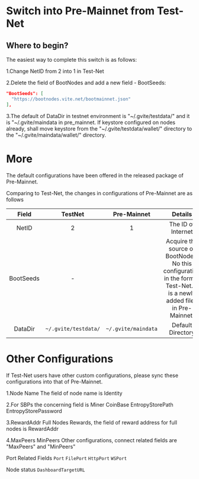 # Switch into Pre-Mainnet from Test-Net

## Where to begin?

The easiest way to complete this switch is as follows:

1.Change NetID from 2 into 1 in Test-Net

2.Delete the field of BootNodes and add a new field - BootSeeds:

```json
"BootSeeds": [
  "https://bootnodes.vite.net/bootmainnet.json"
],
```

3.The default of DataDir in testnet environment is "~/.gvite/testdata/" and it is "~/.gvite/maindata in pre_mainnet. If keystore configured on nodes already, shall move keystore from the "~/.gvite/testdata/wallet/" directory to the "~/.gvite/maindata/wallet/" directory.

# More
The default configurations have been offered in the released package of Pre-Mainnet.

Comparing to Test-Net, the changes in configurations of Pre-Mainnet are as follows

| Field | TestNet | Pre-Mainnet | Details |
|:--:|:--:|:--:|:--:|
| NetID | 2 | 1 | The ID of Internet |
| BootSeeds | - |  | Acquire the source of BootNodes. No this configuration in the former Test-Net. It is a newly added filed in Pre-Mainnet. |
| DataDir | `~/.gvite/testdata/` | `~/.gvite/maindata` | Default Directory |

# Other Configurations

If Test-Net users have other custom configurations, please sync these configurations into that of Pre-Mainnet.

1.Node Name
The field of node name is Identity

2.For SBPs
the concerning field is Miner CoinBase EntropyStorePath EntropyStorePassword

3.RewardAddr
Full Nodes Rewards, the field of reward address for full nodes is RewardAddr

4.MaxPeers MinPeers
Other configurations, connect related fields are "MaxPeers" and "MinPeers"

Port Related Fields `Port` `FilePort` `HttpPort` `WSPort`

Node status `DashboardTargetURL`